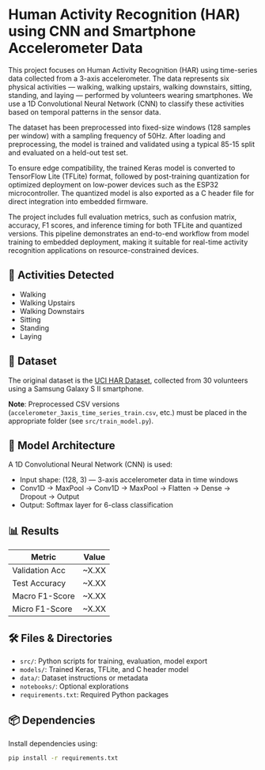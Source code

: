 # Human Activity Recognition (HAR) using CNN and Smartphone Accelerometer Data

This project focuses on Human Activity Recognition (HAR) using time-series data collected from a 3-axis accelerometer. The data represents six physical activities — walking, walking upstairs, walking downstairs, sitting, standing, and laying — performed by volunteers wearing smartphones. We use a 1D Convolutional Neural Network (CNN) to classify these activities based on temporal patterns in the sensor data.

The dataset has been preprocessed into fixed-size windows (128 samples per window) with a sampling frequency of 50Hz. After loading and preprocessing, the model is trained and validated using a typical 85-15 split and evaluated on a held-out test set.

To ensure edge compatibility, the trained Keras model is converted to TensorFlow Lite (TFLite) format, followed by post-training quantization for optimized deployment on low-power devices such as the ESP32 microcontroller. The quantized model is also exported as a C header file for direct integration into embedded firmware.

The project includes full evaluation metrics, such as confusion matrix, accuracy, F1 scores, and inference timing for both TFLite and quantized versions. This pipeline demonstrates an end-to-end workflow from model training to embedded deployment, making it suitable for real-time activity recognition applications on resource-constrained devices.

## 🚶 Activities Detected

- Walking
- Walking Upstairs
- Walking Downstairs
- Sitting
- Standing
- Laying

## 📁 Dataset

The original dataset is the [UCI HAR Dataset](https://archive.ics.uci.edu/ml/datasets/human+activity+recognition+using+smartphones), collected from 30 volunteers using a Samsung Galaxy S II smartphone.

**Note**: Preprocessed CSV versions (`accelerometer_3axis_time_series_train.csv`, etc.) must be placed in the appropriate folder (see `src/train_model.py`).

## 🧠 Model Architecture

A 1D Convolutional Neural Network (CNN) is used:
- Input shape: (128, 3) — 3-axis accelerometer data in time windows
- Conv1D → MaxPool → Conv1D → MaxPool → Flatten → Dense → Dropout → Output
- Output: Softmax layer for 6-class classification

## 📊 Results

| Metric           | Value |
|------------------|-------|
| Validation Acc   | ~X.XX |
| Test Accuracy    | ~X.XX |
| Macro F1-Score   | ~X.XX |
| Micro F1-Score   | ~X.XX |

## 🛠️ Files & Directories

- `src/`: Python scripts for training, evaluation, model export
- `models/`: Trained Keras, TFLite, and C header model
- `data/`: Dataset instructions or metadata
- `notebooks/`: Optional explorations
- `requirements.txt`: Required Python packages

## 📦 Dependencies

Install dependencies using:

```bash
pip install -r requirements.txt

